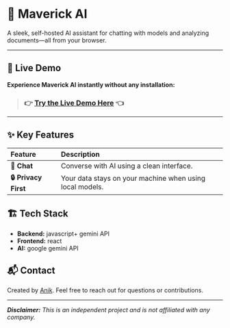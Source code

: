 # 🤠 Maverick AI

A sleek, self-hosted AI assistant for chatting with models and analyzing documents—all from your browser.

---

## 🚀 Live Demo

**Experience Maverick AI instantly without any installation:**
> ### 👉 [Try the Live Demo Here](https://mavrick-ai.vercel.app/) 👈

---

## ✨ Key Features

| Feature | Description |
| :--- | :--- |
| **🤖 Chat** | Converse with  AI  using a clean interface. |
| **🔒 Privacy First** | Your data stays on your machine when using local models. |


## 🏗️ Tech Stack

- **Backend:** javascript+ gemini API
- **Frontend:** react 
- **AI:** google gemini API

## 📬 Contact

Created by [Anik](https://github.com/itsanik1201). Feel free to reach out for questions or contributions.

---
***Disclaimer:*** *This is an independent project and is not affiliated with any company.*
